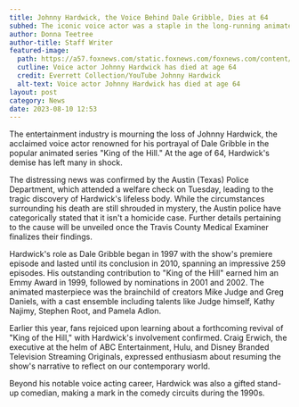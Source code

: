 ```yaml
---
title: Johnny Hardwick, the Voice Behind Dale Gribble, Dies at 64
subhed: The iconic voice actor was a staple in the long-running animated series 'King of the Hill'
author: Donna Teetree
author-title: Staff Writer
featured-image: 
  path: https://a57.foxnews.com/static.foxnews.com/foxnews.com/content/uploads/2023/08/640/320/Johnny_Hardwick_Display.jpg?ve=1&tl=1
  cutline: Voice actor Johnny Hardwick has died at age 64
  credit: Everrett Collection/YouTube Johnny Hardwick
  alt-text: Voice actor Johnny Hardwick has died at age 64
layout: post
category: News
date: 2023-08-10 12:53
---
```


The entertainment industry is mourning the loss of Johnny Hardwick, the acclaimed voice actor renowned for his portrayal of Dale Gribble in the popular animated series "King of the Hill." At the age of 64, Hardwick's demise has left many in shock.

The distressing news was confirmed by the Austin (Texas) Police Department, which attended a welfare check on Tuesday, leading to the tragic discovery of Hardwick's lifeless body. While the circumstances surrounding his death are still shrouded in mystery, the Austin police have categorically stated that it isn't a homicide case. Further details pertaining to the cause will be unveiled once the Travis County Medical Examiner finalizes their findings.

Hardwick's role as Dale Gribble began in 1997 with the show's premiere episode and lasted until its conclusion in 2010, spanning an impressive 259 episodes. His outstanding contribution to "King of the Hill" earned him an Emmy Award in 1999, followed by nominations in 2001 and 2002. The animated masterpiece was the brainchild of creators Mike Judge and Greg Daniels, with a cast ensemble including talents like Judge himself, Kathy Najimy, Stephen Root, and Pamela Adlon.

Earlier this year, fans rejoiced upon learning about a forthcoming revival of "King of the Hill," with Hardwick's involvement confirmed. Craig Erwich, the executive at the helm of ABC Entertainment, Hulu, and Disney Branded Television Streaming Originals, expressed enthusiasm about resuming the show's narrative to reflect on our contemporary world.

Beyond his notable voice acting career, Hardwick was also a gifted stand-up comedian, making a mark in the comedy circuits during the 1990s.

